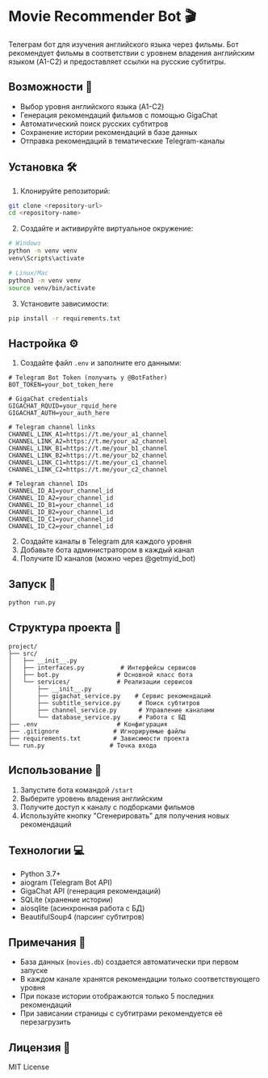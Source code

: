# Movie Recommender Bot 🎬

Телеграм бот для изучения английского языка через фильмы. Бот рекомендует фильмы в соответствии с уровнем владения английским языком (A1-C2) и предоставляет ссылки на русские субтитры.

## Возможности 🚀

- Выбор уровня английского языка (A1-C2)
- Генерация рекомендаций фильмов с помощью GigaChat
- Автоматический поиск русских субтитров
- Сохранение истории рекомендаций в базе данных
- Отправка рекомендаций в тематические Telegram-каналы

## Установка 🛠

1. Клонируйте репозиторий:
```bash
git clone <repository-url>
cd <repository-name>
```

2. Создайте и активируйте виртуальное окружение:
```bash
# Windows
python -m venv venv
venv\Scripts\activate

# Linux/Mac
python3 -m venv venv
source venv/bin/activate
```

3. Установите зависимости:
```bash
pip install -r requirements.txt
```

## Настройка ⚙️

1. Создайте файл `.env` и заполните его данными:
```env
# Telegram Bot Token (получить у @BotFather)
BOT_TOKEN=your_bot_token_here

# GigaChat credentials
GIGACHAT_RQUID=your_rquid_here
GIGACHAT_AUTH=your_auth_here

# Telegram channel links
CHANNEL_LINK_A1=https://t.me/your_a1_channel
CHANNEL_LINK_A2=https://t.me/your_a2_channel
CHANNEL_LINK_B1=https://t.me/your_b1_channel
CHANNEL_LINK_B2=https://t.me/your_b2_channel
CHANNEL_LINK_C1=https://t.me/your_c1_channel
CHANNEL_LINK_C2=https://t.me/your_c2_channel

# Telegram channel IDs
CHANNEL_ID_A1=your_channel_id
CHANNEL_ID_A2=your_channel_id
CHANNEL_ID_B1=your_channel_id
CHANNEL_ID_B2=your_channel_id
CHANNEL_ID_C1=your_channel_id
CHANNEL_ID_C2=your_channel_id
```

2. Создайте каналы в Telegram для каждого уровня
3. Добавьте бота администратором в каждый канал
4. Получите ID каналов (можно через @getmyid_bot)

## Запуск 🚀

```bash
python run.py
```

## Структура проекта 📁

```
project/
├── src/
│   ├── __init__.py
│   ├── interfaces.py          # Интерфейсы сервисов
│   ├── bot.py                # Основной класс бота
│   └── services/             # Реализации сервисов
│       ├── __init__.py
│       ├── gigachat_service.py    # Сервис рекомендаций
│       ├── subtitle_service.py     # Поиск субтитров
│       ├── channel_service.py      # Управление каналами
│       └── database_service.py     # Работа с БД
├── .env                      # Конфигурация
├── .gitignore               # Игнорируемые файлы
├── requirements.txt         # Зависимости проекта
└── run.py                  # Точка входа
```

## Использование 📱

1. Запустите бота командой `/start`
2. Выберите уровень владения английским
3. Получите доступ к каналу с подборками фильмов
4. Используйте кнопку "Сгенерировать" для получения новых рекомендаций

## Технологии 💻

- Python 3.7+
- aiogram (Telegram Bot API)
- GigaChat API (генерация рекомендаций)
- SQLite (хранение истории)
- aiosqlite (асинхронная работа с БД)
- BeautifulSoup4 (парсинг субтитров)

## Примечания 📝

- База данных (`movies.db`) создается автоматически при первом запуске
- В каждом канале хранятся рекомендации только соответствующего уровня
- При показе истории отображаются только 5 последних рекомендаций
- При зависании страницы с субтитрами рекомендуется её перезагрузить

## Лицензия 📄

MIT License 
